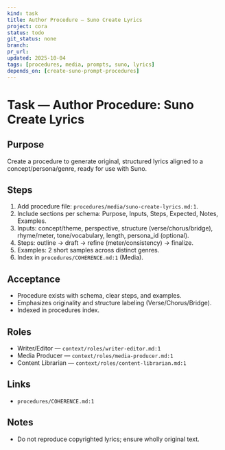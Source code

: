 ```yaml
---
kind: task
title: Author Procedure — Suno Create Lyrics
project: cora
status: todo
git_status: none
branch: 
pr_url: 
updated: 2025-10-04
tags: [procedures, media, prompts, suno, lyrics]
depends_on: [create-suno-prompt-procedures]
---
```


# Task — Author Procedure: Suno Create Lyrics

## Purpose
Create a procedure to generate original, structured lyrics aligned to a concept/persona/genre, ready for use with Suno.

## Steps
1) Add procedure file: `procedures/media/suno-create-lyrics.md:1`.
2) Include sections per schema: Purpose, Inputs, Steps, Expected, Notes, Examples.
3) Inputs: concept/theme, perspective, structure (verse/chorus/bridge), rhyme/meter, tone/vocabulary, length, persona_id (optional).
4) Steps: outline → draft → refine (meter/consistency) → finalize.
5) Examples: 2 short samples across distinct genres.
6) Index in `procedures/COHERENCE.md:1` (Media).

## Acceptance
- Procedure exists with schema, clear steps, and examples.
- Emphasizes originality and structure labeling (Verse/Chorus/Bridge).
- Indexed in procedures index.

## Roles
- Writer/Editor — `context/roles/writer-editor.md:1`
- Media Producer — `context/roles/media-producer.md:1`
- Content Librarian — `context/roles/content-librarian.md:1`

## Links
- `procedures/COHERENCE.md:1`

## Notes
- Do not reproduce copyrighted lyrics; ensure wholly original text.


